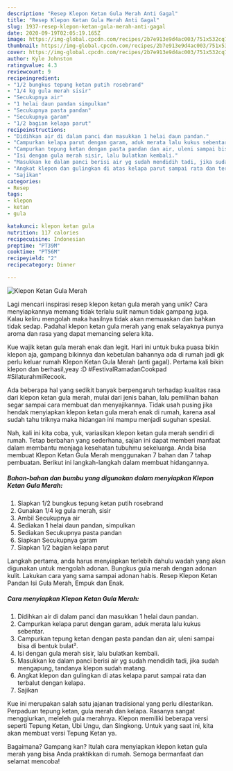 ```yaml
---
description: "Resep Klepon Ketan Gula Merah Anti Gagal"
title: "Resep Klepon Ketan Gula Merah Anti Gagal"
slug: 1937-resep-klepon-ketan-gula-merah-anti-gagal
date: 2020-09-19T02:05:19.165Z
image: https://img-global.cpcdn.com/recipes/2b7e913e9d4ac003/751x532cq70/klepon-ketan-gula-merah-foto-resep-utama.jpg
thumbnail: https://img-global.cpcdn.com/recipes/2b7e913e9d4ac003/751x532cq70/klepon-ketan-gula-merah-foto-resep-utama.jpg
cover: https://img-global.cpcdn.com/recipes/2b7e913e9d4ac003/751x532cq70/klepon-ketan-gula-merah-foto-resep-utama.jpg
author: Kyle Johnston
ratingvalue: 4.3
reviewcount: 9
recipeingredient:
- "1/2 bungkus tepung ketan putih rosebrand"
- "1/4 kg gula merah sisir"
- "Secukupnya air"
- "1 helai daun pandan simpulkan"
- "Secukupnya pasta pandan"
- "Secukupnya garam"
- "1/2 bagian kelapa parut"
recipeinstructions:
- "Didihkan air di dalam panci dan masukkan 1 helai daun pandan."
- "Campurkan kelapa parut dengan garam, aduk merata lalu kukus sebentar."
- "Campurkan tepung ketan dengan pasta pandan dan air, uleni sampai bisa di bentuk bulat²."
- "Isi dengan gula merah sisir, lalu bulatkan kembali."
- "Masukkan ke dalam panci berisi air yg sudah mendidih tadi, jika sudah mengapung, tandanya klepon sudah matang."
- "Angkat klepon dan gulingkan di atas kelapa parut sampai rata dan terbalut dengan kelapa."
- "Sajikan"
categories:
- Resep
tags:
- klepon
- ketan
- gula

katakunci: klepon ketan gula 
nutrition: 117 calories
recipecuisine: Indonesian
preptime: "PT39M"
cooktime: "PT56M"
recipeyield: "2"
recipecategory: Dinner

---
```



![Klepon Ketan Gula Merah](https://img-global.cpcdn.com/recipes/2b7e913e9d4ac003/751x532cq70/klepon-ketan-gula-merah-foto-resep-utama.jpg)

Lagi mencari inspirasi resep klepon ketan gula merah yang unik? Cara menyiapkannya memang tidak terlalu sulit namun tidak gampang juga. Kalau keliru mengolah maka hasilnya tidak akan memuaskan dan bahkan tidak sedap. Padahal klepon ketan gula merah yang enak selayaknya punya aroma dan rasa yang dapat memancing selera kita.

Kue wajik ketan gula merah enak dan legit. Hari ini untuk buka puasa bikin klepon aja, gampang bikinnya dan kebetulan bahannya ada di rumah jadi gk perlu keluar rumah Klepon Ketan Gula Merah (anti gagal). Pertama kali bikin klepon dan berhasil,yeay :D #FestivalRamadanCookpad #SilaturahmiRecook.

Ada beberapa hal yang sedikit banyak berpengaruh terhadap kualitas rasa dari klepon ketan gula merah, mulai dari jenis bahan, lalu pemilihan bahan segar sampai cara membuat dan menyajikannya. Tidak usah pusing jika hendak menyiapkan klepon ketan gula merah enak di rumah, karena asal sudah tahu triknya maka hidangan ini mampu menjadi suguhan spesial.


Nah, kali ini kita coba, yuk, variasikan klepon ketan gula merah sendiri di rumah. Tetap berbahan yang sederhana, sajian ini dapat memberi manfaat dalam membantu menjaga kesehatan tubuhmu sekeluarga. Anda bisa membuat Klepon Ketan Gula Merah menggunakan 7 bahan dan 7 tahap pembuatan. Berikut ini langkah-langkah dalam membuat hidangannya.

<!--inarticleads1-->

##### Bahan-bahan dan bumbu yang digunakan dalam menyiapkan Klepon Ketan Gula Merah:

1. Siapkan 1/2 bungkus tepung ketan putih rosebrand
1. Gunakan 1/4 kg gula merah, sisir
1. Ambil Secukupnya air
1. Sediakan 1 helai daun pandan, simpulkan
1. Sediakan Secukupnya pasta pandan
1. Siapkan Secukupnya garam
1. Siapkan 1/2 bagian kelapa parut


Langkah pertama, anda harus menyiapkan terlebih dahulu wadah yang akan digunakan untuk mengolah adonan. Bungkus gula merah dengan adonan kulit. Lakukan cara yang sama sampai adonan habis. Resep Klepon Ketan Pandan Isi Gula Merah, Empuk dan Enak. 

<!--inarticleads2-->

##### Cara menyiapkan Klepon Ketan Gula Merah:

1. Didihkan air di dalam panci dan masukkan 1 helai daun pandan.
1. Campurkan kelapa parut dengan garam, aduk merata lalu kukus sebentar.
1. Campurkan tepung ketan dengan pasta pandan dan air, uleni sampai bisa di bentuk bulat².
1. Isi dengan gula merah sisir, lalu bulatkan kembali.
1. Masukkan ke dalam panci berisi air yg sudah mendidih tadi, jika sudah mengapung, tandanya klepon sudah matang.
1. Angkat klepon dan gulingkan di atas kelapa parut sampai rata dan terbalut dengan kelapa.
1. Sajikan


Kue ini merupakan salah satu jajanan tradisional yang perlu dilestarikan. Perpaduan tepung ketan, gula merah dan kelapa. Rasanya sangat menggiurkan, meleleh gula merahnya. Klepon memiliki beberapa versi seperti Tepung Ketan, Ubi Ungu, dan Singkong. Untuk yang saat ini, kita akan membuat versi Tepung Ketan ya. 

Bagaimana? Gampang kan? Itulah cara menyiapkan klepon ketan gula merah yang bisa Anda praktikkan di rumah. Semoga bermanfaat dan selamat mencoba!
